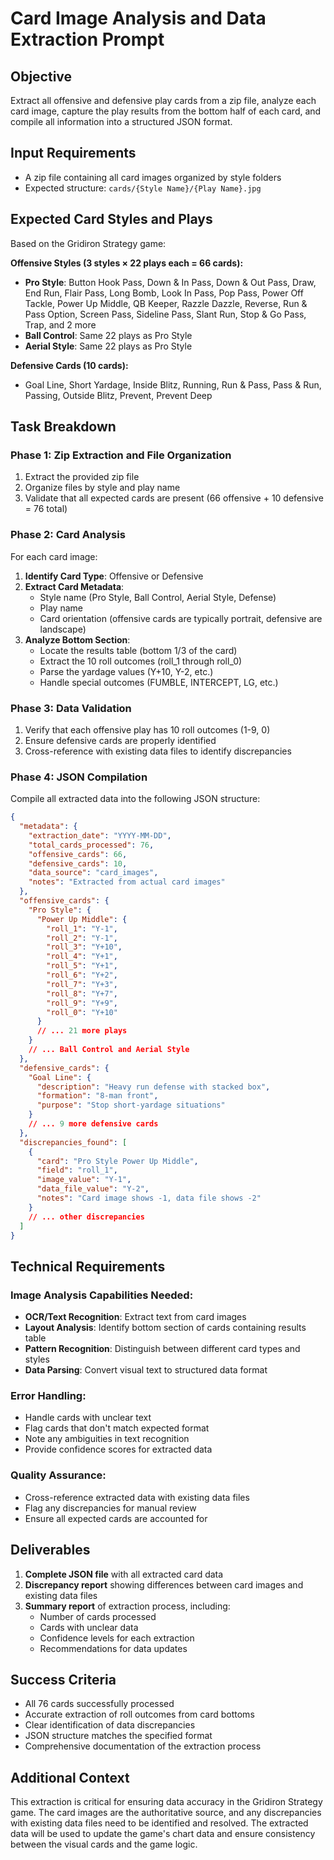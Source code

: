 # Card Image Analysis and Data Extraction Prompt

## Objective
Extract all offensive and defensive play cards from a zip file, analyze each card image, capture the play results from the bottom half of each card, and compile all information into a structured JSON format.

## Input Requirements
- A zip file containing all card images organized by style folders
- Expected structure: `cards/{Style Name}/{Play Name}.jpg`

## Expected Card Styles and Plays
Based on the Gridiron Strategy game:

**Offensive Styles (3 styles × 22 plays each = 66 cards):**
- **Pro Style**: Button Hook Pass, Down & In Pass, Down & Out Pass, Draw, End Run, Flair Pass, Long Bomb, Look In Pass, Pop Pass, Power Off Tackle, Power Up Middle, QB Keeper, Razzle Dazzle, Reverse, Run & Pass Option, Screen Pass, Sideline Pass, Slant Run, Stop & Go Pass, Trap, and 2 more
- **Ball Control**: Same 22 plays as Pro Style
- **Aerial Style**: Same 22 plays as Pro Style

**Defensive Cards (10 cards):**
- Goal Line, Short Yardage, Inside Blitz, Running, Run & Pass, Pass & Run, Passing, Outside Blitz, Prevent, Prevent Deep

## Task Breakdown

### Phase 1: Zip Extraction and File Organization
1. Extract the provided zip file
2. Organize files by style and play name
3. Validate that all expected cards are present (66 offensive + 10 defensive = 76 total)

### Phase 2: Card Analysis
For each card image:
1. **Identify Card Type**: Offensive or Defensive
2. **Extract Card Metadata**:
   - Style name (Pro Style, Ball Control, Aerial Style, Defense)
   - Play name
   - Card orientation (offensive cards are typically portrait, defensive are landscape)
3. **Analyze Bottom Section**:
   - Locate the results table (bottom 1/3 of the card)
   - Extract the 10 roll outcomes (roll_1 through roll_0)
   - Parse the yardage values (Y+10, Y-2, etc.)
   - Handle special outcomes (FUMBLE, INTERCEPT, LG, etc.)

### Phase 3: Data Validation
1. Verify that each offensive play has 10 roll outcomes (1-9, 0)
2. Ensure defensive cards are properly identified
3. Cross-reference with existing data files to identify discrepancies

### Phase 4: JSON Compilation
Compile all extracted data into the following JSON structure:

```json
{
  "metadata": {
    "extraction_date": "YYYY-MM-DD",
    "total_cards_processed": 76,
    "offensive_cards": 66,
    "defensive_cards": 10,
    "data_source": "card_images",
    "notes": "Extracted from actual card images"
  },
  "offensive_cards": {
    "Pro Style": {
      "Power Up Middle": {
        "roll_1": "Y-1",
        "roll_2": "Y-1",
        "roll_3": "Y+10",
        "roll_4": "Y+1",
        "roll_5": "Y+1",
        "roll_6": "Y+2",
        "roll_7": "Y+3",
        "roll_8": "Y+7",
        "roll_9": "Y+9",
        "roll_0": "Y+10"
      }
      // ... 21 more plays
    }
    // ... Ball Control and Aerial Style
  },
  "defensive_cards": {
    "Goal Line": {
      "description": "Heavy run defense with stacked box",
      "formation": "8-man front",
      "purpose": "Stop short-yardage situations"
    }
    // ... 9 more defensive cards
  },
  "discrepancies_found": [
    {
      "card": "Pro Style Power Up Middle",
      "field": "roll_1",
      "image_value": "Y-1",
      "data_file_value": "Y-2",
      "notes": "Card image shows -1, data file shows -2"
    }
    // ... other discrepancies
  ]
}
```

## Technical Requirements

### Image Analysis Capabilities Needed:
- **OCR/Text Recognition**: Extract text from card images
- **Layout Analysis**: Identify bottom section of cards containing results table
- **Pattern Recognition**: Distinguish between different card types and styles
- **Data Parsing**: Convert visual text to structured data format

### Error Handling:
- Handle cards with unclear text
- Flag cards that don't match expected format
- Note any ambiguities in text recognition
- Provide confidence scores for extracted data

### Quality Assurance:
- Cross-reference extracted data with existing data files
- Flag any discrepancies for manual review
- Ensure all expected cards are accounted for

## Deliverables

1. **Complete JSON file** with all extracted card data
2. **Discrepancy report** showing differences between card images and existing data files
3. **Summary report** of extraction process, including:
   - Number of cards processed
   - Cards with unclear data
   - Confidence levels for each extraction
   - Recommendations for data updates

## Success Criteria

- All 76 cards successfully processed
- Accurate extraction of roll outcomes from card bottoms
- Clear identification of data discrepancies
- JSON structure matches the specified format
- Comprehensive documentation of the extraction process

## Additional Context

This extraction is critical for ensuring data accuracy in the Gridiron Strategy game. The card images are the authoritative source, and any discrepancies with existing data files need to be identified and resolved. The extracted data will be used to update the game's chart data and ensure consistency between the visual cards and the game logic.
